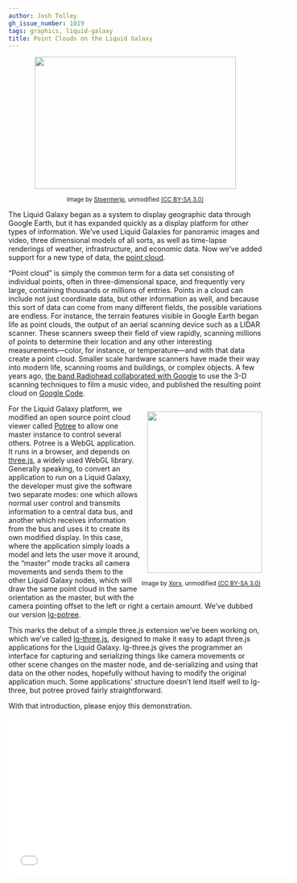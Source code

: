 ```yaml
---
author: Josh Tolley
gh_issue_number: 1019
tags: graphics, liquid-galaxy
title: Point Clouds on the Liquid Galaxy
---
```


<div class="separator" style="clear: both; text-align: center;"><a href="/blog/2014/07/31/point-clouds-on-liquid-galaxy/image-0.jpeg" imageanchor="1" style="margin-left: 1em; margin-right: 1em;"><img border="0" height="262" src="/blog/2014/07/31/point-clouds-on-liquid-galaxy/image-0.jpeg" width="400"/></a><p><small>Image by <a href="http://commons.wikimedia.org/wiki/User:Stoermerjp">Stoermerjp</a>, unmodified <a href="http://creativecommons.org/licenses/by-sa/3.0/">(CC BY-SA 3.0)</a></small></p></div>

The Liquid Galaxy began as a system to display geographic data through Google Earth, but it has expanded quickly as a display platform for other types of information. We’ve used Liquid Galaxies for panoramic images and video, three dimensional models of all sorts, as well as time-lapse renderings of weather, infrastructure, and economic data. Now we’ve added support for a new type of data, the [point cloud](https://en.wikipedia.org/wiki/Point_cloud).

“Point cloud” is simply the common term for a data set consisting of individual points, often in three-dimensional space, and frequently very large, containing thousands or millions of entries. Points in a cloud can include not just coordinate data, but other information as well, and because this sort of data can come from many different fields, the possible variations are endless. For instance, the terrain features visible in Google Earth began life as point clouds, the output of an aerial scanning device such as a LIDAR scanner. These scanners sweep their field of view rapidly, scanning millions of points to determine their location and any other interesting measurements—​color, for instance, or temperature—​and with that data create a point cloud. Smaller scale hardware scanners have made their way into modern life, scanning rooms and buildings, or complex objects. A few years ago, [the band Radiohead collaborated with Google](https://techcrunch.com/2008/07/14/radiohead-partners-with-google-for-music-video-launch/) to use the 3-D scanning techniques to film a music video, and published the resulting point cloud on [Google Code](https://code.google.com/p/radiohead/).

<div class="separator" style="clear: both; text-align: center; float: right; clear: right"><p><a href="/blog/2014/07/31/point-clouds-on-liquid-galaxy/image-1.jpeg" imageanchor="1" style="clear: right; float: right; margin-bottom: 1em; margin-left: 1em;"><img border="0" height="320" src="/blog/2014/07/31/point-clouds-on-liquid-galaxy/image-1.jpeg" width="228"/></a></p><p><small>Image by <a href="https://commons.wikimedia.org/wiki/User:Xorx">Xorx</a>, unmodified <a href="https://creativecommons.org/licenses/by-sa/3.0/">(CC BY-SA 3.0)</a></small></p><p></p></div>

For the Liquid Galaxy platform, we modified an open source point cloud viewer called [Potree](http://potree.org/) to allow one master instance to control several others. Potree is a WebGL application. It runs in a browser, and depends on [three.js](https://threejs.org/), a widely used WebGL library. Generally speaking, to convert an application to run on a Liquid Galaxy, the developer must give the software two separate modes: one which allows normal user control and transmits information to a central data bus, and another which receives information from the bus and uses it to create its own modified display. In this case, where the application simply loads a model and lets the user move it around, the “master” mode tracks all camera movements and sends them to the other Liquid Galaxy nodes, which will draw the same point cloud in the same orientation as the master, but with the camera pointing offset to the left or right a certain amount. We’ve dubbed our version [lg-potree](https://github.com/EndPointCorp/lg-potree).

This marks the debut of a simple three.js extension we’ve been working on, which we’ve called [lg-three.js](https://github.com/EndPointCorp/lg-three), designed to make it easy to adapt three.js applications for the Liquid Galaxy. lg-three.js gives the programmer an interface for capturing and serializing things like camera movements or other scene changes on the master node, and de-serializing and using that data on the other nodes, hopefully without having to modify the original application much. Some applications’ structure doesn’t lend itself well to lg-three, but potree proved fairly straightforward.

With that introduction, please enjoy this demonstration.

<iframe allowfullscreen="" frameborder="0" height="315" src="//www.youtube.com/embed/GiWjUI97viQ" width="560"></iframe>
